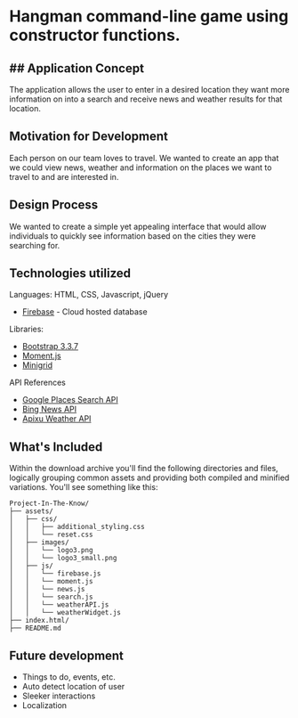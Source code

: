# Hangman command-line game using constructor functions.

## ## Application Concept
The application allows the user to enter in a desired location they want more information on into a search and receive news and weather results for that location.

## Motivation for Development
Each person on our team loves to travel. We wanted to create an app that we could view news, weather and information on the places we want to travel to and are interested in.  

## Design Process
We wanted to create a simple yet appealing interface that would allow individuals to quickly see information based on the cities they were searching for.   


## Technologies utilized

Languages:
HTML, CSS, Javascript, jQuery

* [Firebase](https://firebase.google.com/) - Cloud hosted database

Libraries:
* [Bootstrap 3.3.7](https://getbootstrap.com/docs/3.3/)
* [Moment.js](https://momentjs.com/)
* [Minigrid](http://minigrid.js.org/)

API References
* [Google Places Search API](http://google.maps.places)
* [Bing News API](https://docs.microsoft.com/en-us/azure/cognitive-services/bing-news-search/search-the-web)
* [Apixu Weather API](https://www.apixu.com/doc/)

## What's Included
Within the download archive you'll find the following directories and files, logically grouping common assets and providing both compiled and minified variations. You'll see something like this:

```
Project-In-The-Know/
├── assets/
│   ├── css/
│   │   ├── additional_styling.css
│   │   └── reset.css
│   ├── images/
│   │   └── logo3.png
│   │   └── logo3_small.png
│   ├── js/
│   │   └── firebase.js
│   │   └── moment.js
│   │   └── news.js
│   │   └── search.js
│   │   └── weatherAPI.js
│   │   └── weatherWidget.js
├── index.html/
├── README.md
```

## Future development
* Things to do, events, etc.
* Auto detect location of user
* Sleeker interactions
* Localization





